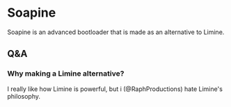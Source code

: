 # Soapine
Soapine is an advanced bootloader that is made as an alternative to Limine.

## Q&A
### Why making a Limine alternative?
I really like how Limine is powerful, but i (@RaphProductions) hate Limine's philosophy.